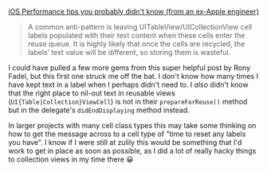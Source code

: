 [iOS Performance tips you probably didn't know (from an ex-Apple engineer)](https://www.fadel.io/blog/posts/ios-performance-tips-you-probably-didnt-know/)

> A common anti-pattern is leaving UITableView/UICollectionView cell labels populated with their text content when these cells enter the reuse queue. It is highly likely that once the cells are recycled, the labels’ text value will be different, so storing them is wasteful.

I could have pulled a few more gems from this super helpful post by Rony Fadel, but this first one struck me off the bat. I don't know how many times I have kept text in a label when I perhaps didn't need to. I _also_ didn't know that the right place to nil-out text in reusable views (`UI{Table|Collection}ViewCell`) is not in their `prepareForReuse()` method but in the delegate's `didEndDisplaying` method instead.

In larger projects with many cell class types this may take some thinking on how to get the message across to a cell type of "time to reset any labels you have". I know if I were still at zulily this would be something that I'd work to get in place as soon as possible, as I did a lot of really hacky things to collection views in my time there 😀
